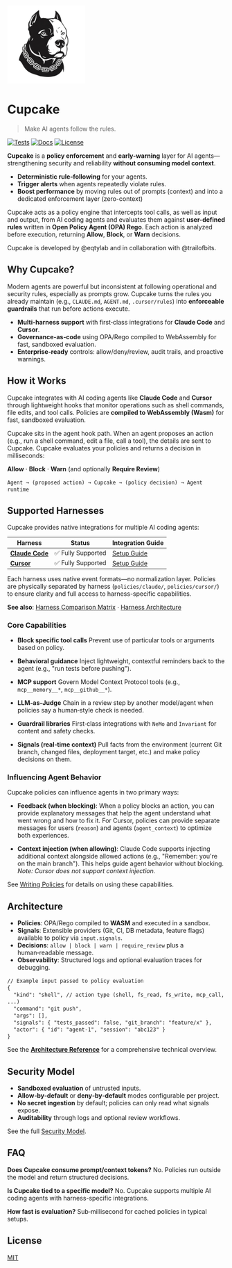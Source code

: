 <p align="left">
  <picture>
    <source srcset="assets/cupcake-dark.png" media="(prefers-color-scheme: dark)">
    <img src="assets/cupcake.png" alt="Cupcake logo" width="180">
  </picture>
</p>

# Cupcake

> Make AI agents follow the rules.

[![Tests](https://img.shields.io/github/actions/workflow/status/eqtylab/cupcake/ci.yml?branch=main&label=tests)](https://github.com/eqtylab/cupcake/actions/workflows/ci.yml)
[![Docs](https://img.shields.io/badge/docs-Start%20here-8A2BE2)](./docs/README.md)
[![License](https://img.shields.io/badge/license-MIT-blue)](LICENSE)

**Cupcake** is a **policy enforcement** and **early-warning** layer for AI agents—strengthening security and reliability **without consuming model context**.

- **Deterministic rule‑following** for your agents.
- **Trigger alerts** when agents repeatedly violate rules.
- **Boost performance** by moving rules out of prompts (context) and into a dedicated enforcement layer (zero-context)

Cupcake acts as a policy engine that intercepts tool calls, as well as input and output, from AI coding agents and evaluates them against **user-defined rules** written in **Open Policy Agent (OPA) Rego**. Each action is analyzed before execution, returning **Allow**, **Block**, or **Warn** decisions.

Cupcake is developed by @eqtylab and in collaboration with @trailofbits.

## Why Cupcake?

Modern agents are powerful but inconsistent at following operational and security rules, especially as prompts grow. Cupcake turns the rules you already maintain (e.g., `CLAUDE.md`, `AGENT.md`, `.cursor/rules`) into **enforceable guardrails** that run before actions execute.

- **Multi-harness support** with first‑class integrations for **Claude Code** and **Cursor**.
- **Governance‑as‑code** using OPA/Rego compiled to WebAssembly for fast, sandboxed evaluation.
- **Enterprise‑ready** controls: allow/deny/review, audit trails, and proactive warnings.

## How it Works

Cupcake integrates with AI coding agents like **Claude Code** and **Cursor** through lightweight hooks that monitor operations such as shell commands, file edits, and tool calls. Policies are **compiled to WebAssembly (Wasm)** for fast, sandboxed evaluation.

Cupcake sits in the agent hook path. When an agent proposes an action (e.g., run a shell command, edit a file, call a tool), the details are sent to Cupcake. Cupcake evaluates your policies and returns a decision in milliseconds:

**Allow** · **Block** · **Warn** (and optionally **Require Review**)

```text
Agent → (proposed action) → Cupcake → (policy decision) → Agent runtime
```

## Supported Harnesses

Cupcake provides native integrations for multiple AI coding agents:

| Harness                                   | Status             | Integration Guide                                         |
| ----------------------------------------- | ------------------ | --------------------------------------------------------- |
| **[Claude Code](https://claude.ai/code)** | ✅ Fully Supported | [Setup Guide](./docs/user-guide/harnesses/claude-code.md) |
| **[Cursor](https://cursor.com)**          | ✅ Fully Supported | [Setup Guide](./docs/user-guide/harnesses/cursor.md)      |

Each harness uses native event formats—no normalization layer. Policies are physically separated by harness (`policies/claude/`, `policies/cursor/`) to ensure clarity and full access to harness-specific capabilities.

**See also**: [Harness Comparison Matrix](./docs/user-guide/harnesses/harness-comparison.md) · [Harness Architecture](./docs/user-guide/architecture/harness-model.md)

### Core Capabilities

- **Block specific tool calls**
  Prevent use of particular tools or arguments based on policy.

- **Behavioral guidance**
  Inject lightweight, contextful reminders back to the agent (e.g., "run tests before pushing").

- **MCP support**
  Govern Model Context Protocol tools (e.g., `mcp__memory__*`, `mcp__github__*`).

- **LLM‑as‑Judge**
  Chain in a review step by another model/agent when policies say a human‑style check is needed.

- **Guardrail libraries**
  First‑class integrations with `NeMo` and `Invariant` for content and safety checks.

- **Signals (real‑time context)**
  Pull facts from the environment (current Git branch, changed files, deployment target, etc.) and make policy decisions on them.

### Influencing Agent Behavior

Cupcake policies can influence agents in two primary ways:

- **Feedback (when blocking)**: When a policy blocks an action, you can provide explanatory messages that help the agent understand what went wrong and how to fix it. For Cursor, policies can provide separate messages for users (`reason`) and agents (`agent_context`) to optimize both experiences.

- **Context injection (when allowing)**: Claude Code supports injecting additional context alongside allowed actions (e.g., "Remember: you're on the main branch"). This helps guide agent behavior without blocking. _Note: Cursor does not support context injection._

See [Writing Policies](./docs/user-guide/policies/writing-policies.md) for details on using these capabilities.

## Architecture

- **Policies**: OPA/Rego compiled to **WASM** and executed in a sandbox.
- **Signals**: Extensible providers (Git, CI, DB metadata, feature flags) available to policy via `input.signals`.
- **Decisions**: `allow | block | warn | require_review` plus a human‑readable message.
- **Observability**: Structured logs and optional evaluation traces for debugging.

```jsonc
// Example input passed to policy evaluation
{
  "kind": "shell", // action type (shell, fs_read, fs_write, mcp_call, ...)
  "command": "git push",
  "args": [],
  "signals": { "tests_passed": false, "git_branch": "feature/x" },
  "actor": { "id": "agent-1", "session": "abc123" }
}
```

See the **[Architecture Reference](./docs/reference/architecture.md)** for a comprehensive technical overview.

## Security Model

- **Sandboxed evaluation** of untrusted inputs.
- **Allow‑by‑default** or **deny‑by‑default** modes configurable per project.
- **No secret ingestion** by default; policies can only read what signals expose.
- **Auditability** through logs and optional review workflows.

See the full [Security Model](./docs/SECURITY.md).

## FAQ

**Does Cupcake consume prompt/context tokens?**
No. Policies run outside the model and return structured decisions.

**Is Cupcake tied to a specific model?**
No. Cupcake supports multiple AI coding agents with harness-specific integrations.

**How fast is evaluation?**
Sub‑millisecond for cached policies in typical setups.

## License

[MIT](LICENSE)
